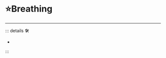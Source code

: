 # ⭐<labor>Breathing</motor>

---

<!-- =================================================== -->
<!-- =================================================== -->
<!-- =================================================== -->
<!-- =================================================== -->
<!-- =================================================== -->
::: details 🛠

-

:::
